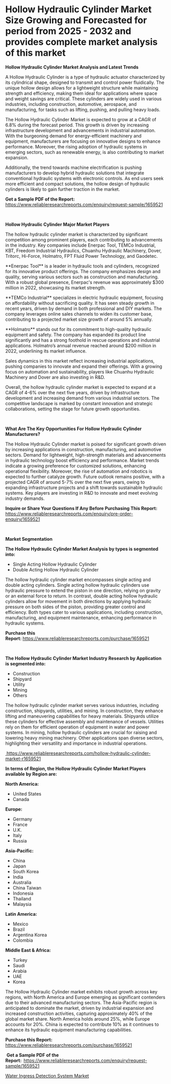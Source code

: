 <p><h1>Hollow Hydraulic Cylinder Market Size Growing and Forecasted for period from 2025 - 2032 and provides complete market analysis of this market</h1></p><p><strong>Hollow Hydraulic Cylinder Market Analysis and Latest Trends</strong></p>
<p><p>A Hollow Hydraulic Cylinder is a type of hydraulic actuator characterized by its cylindrical shape, designed to transmit and control power fluidically. The unique hollow design allows for a lightweight structure while maintaining strength and efficiency, making them ideal for applications where space and weight savings are critical. These cylinders are widely used in various industries, including construction, automotive, aerospace, and manufacturing, for tasks such as lifting, pushing, and pulling heavy loads.</p><p>The Hollow Hydraulic Cylinder Market is expected to grow at a CAGR of 6.8% during the forecast period. This growth is driven by increasing infrastructure development and advancements in industrial automation. With the burgeoning demand for energy-efficient machinery and equipment, manufacturers are focusing on innovative designs to enhance performance. Moreover, the rising adoption of hydraulic systems in emerging sectors, such as renewable energy, is also contributing to market expansion. </p><p>Additionally, the trend towards machine electrification is pushing manufacturers to develop hybrid hydraulic solutions that integrate conventional hydraulic systems with electronic controls. As end users seek more efficient and compact solutions, the hollow design of hydraulic cylinders is likely to gain further traction in the market.</p></p>
<p><strong>Get a Sample PDF of the Report:&nbsp;</strong> <a href="https://www.reliableresearchreports.com/enquiry/request-sample/1659521?utm_campaign=2802&utm_medium=2&utm_source=Github&utm_content=ia&utm_term=08042025&utm_id=hollow-hydraulic-cylinder">https://www.reliableresearchreports.com/enquiry/request-sample/1659521</a></p>
<p>&nbsp;</p>
<p><strong>Hollow Hydraulic Cylinder Major Market Players</strong></p>
<p><p>The hollow hydraulic cylinder market is characterized by significant competition among prominent players, each contributing to advancements in the industry. Key companies include Enerpac Tool, TEMCo Industrial, КВТ, Freedom Industrial Hydraulics, Chuanhu Hydraulic Machinery, Dover, Tritorc, Hi-Force, Holmatro, FPT Fluid Power Technology, and Gaodetec.</p><p>**Enerpac Tool** is a leader in hydraulic tools and cylinders, recognized for its innovative product offerings. The company emphasizes design and quality, serving various sectors such as construction and manufacturing. With a robust global presence, Enerpac's revenue was approximately $300 million in 2022, showcasing its market strength.</p><p>**TEMCo Industrial** specializes in electric hydraulic equipment, focusing on affordability without sacrificing quality. It has seen steady growth in recent years, driven by demand in both professional and DIY markets. The company leverages online sales channels to widen its customer base, contributing to a projected market size growth of around 5% annually.</p><p>**Holmatro** stands out for its commitment to high-quality hydraulic equipment and safety. The company has expanded its product line significantly and has a strong foothold in rescue operations and industrial applications. Holmatro’s annual revenue reached around $200 million in 2022, underlining its market influence.</p><p>Sales dynamics in this market reflect increasing industrial applications, pushing companies to innovate and expand their offerings. With a growing focus on automation and sustainability, players like Chuanhu Hydraulic Machinery and Dover are also investing in R&D.</p><p>Overall, the hollow hydraulic cylinder market is expected to expand at a CAGR of 4-6% over the next five years, driven by infrastructure development and increasing demand from various industrial sectors. The competitive landscape is marked by constant innovation and strategic collaborations, setting the stage for future growth opportunities.</p></p>
<p>&nbsp;</p>
<p><strong>What Are The Key Opportunities For Hollow Hydraulic Cylinder Manufacturers?</strong></p>
<p><p>The Hollow Hydraulic Cylinder market is poised for significant growth driven by increasing applications in construction, manufacturing, and automotive sectors. Demand for lightweight, high-strength materials and advancements in hydraulic technology boost efficiency and performance. Market trends indicate a growing preference for customized solutions, enhancing operational flexibility. Moreover, the rise of automation and robotics is expected to further catalyze growth. Future outlook remains positive, with a projected CAGR of around 5-7% over the next five years, owing to expanding infrastructure projects and a shift towards sustainable hydraulic systems. Key players are investing in R&D to innovate and meet evolving industry demands.</p></p>
<p><strong>Inquire or Share Your Questions If Any Before Purchasing This Report:</strong> <a href="https://www.reliableresearchreports.com/enquiry/pre-order-enquiry/1659521?utm_campaign=2802&utm_medium=2&utm_source=Github&utm_content=ia&utm_term=08042025&utm_id=hollow-hydraulic-cylinder">https://www.reliableresearchreports.com/enquiry/pre-order-enquiry/1659521</a></p>
<p>&nbsp;</p>
<p><strong>Market Segmentation</strong></p>
<p><strong>The Hollow Hydraulic Cylinder Market Analysis by types is segmented into:</strong></p>
<p><ul><li>Single Acting Hollow Hydraulic Cylinder</li><li>Double Acting Hollow Hydraulic Cylinder</li></ul></p>
<p><p>The hollow hydraulic cylinder market encompasses single acting and double acting cylinders. Single acting hollow hydraulic cylinders use hydraulic pressure to extend the piston in one direction, relying on gravity or an external force to return. In contrast, double acting hollow hydraulic cylinders allow for movement in both directions by applying hydraulic pressure on both sides of the piston, providing greater control and efficiency. Both types cater to various applications, including construction, manufacturing, and equipment maintenance, enhancing performance in hydraulic systems.</p></p>
<p><strong>Purchase this Report:&nbsp;</strong><a href="https://www.reliableresearchreports.com/purchase/1659521?utm_campaign=2802&utm_medium=2&utm_source=Github&utm_content=ia&utm_term=08042025&utm_id=hollow-hydraulic-cylinder">https://www.reliableresearchreports.com/purchase/1659521</a></p>
<p>&nbsp;</p>
<p><strong>The Hollow Hydraulic Cylinder Market Industry Research by Application is segmented into:</strong></p>
<p><ul><li>Construction</li><li>Shipyard</li><li>Utility</li><li>Mining</li><li>Others</li></ul></p>
<p><p>The hollow hydraulic cylinder market serves various industries, including construction, shipyards, utilities, and mining. In construction, they enhance lifting and maneuvering capabilities for heavy materials. Shipyards utilize these cylinders for effective assembly and maintenance of vessels. Utilities rely on them for efficient operation of equipment in water and power systems. In mining, hollow hydraulic cylinders are crucial for raising and lowering heavy mining machinery. Other applications span diverse sectors, highlighting their versatility and importance in industrial operations.</p></p>
<p><a href="https://www.reliableresearchreports.com/hollow-hydraulic-cylinder-market-r1659521?utm_campaign=2802&utm_medium=2&utm_source=Github&utm_content=ia&utm_term=08042025&utm_id=hollow-hydraulic-cylinder">&nbsp;https://www.reliableresearchreports.com/hollow-hydraulic-cylinder-market-r1659521</a></p>
<p><strong>In terms of Region, the Hollow Hydraulic Cylinder Market Players available by Region are:</strong></p>
<p>
    <p> <strong> North America: </strong>
        <ul>
            <li>United States</li>
            <li>Canada</li>
        </ul>
        </p> 
    <p> <strong> Europe: </strong>
        <ul>
            <li>Germany</li>
            <li>France</li>
            <li>U.K.</li>
            <li>Italy</li>
            <li>Russia</li>
        </ul>
        </p> 
    <p> <strong> Asia-Pacific: </strong>
        <ul>
            <li>China</li>
            <li>Japan</li>
            <li>South Korea</li>
            <li>India</li>
            <li>Australia</li>
            <li>China Taiwan</li>
            <li>Indonesia</li>
            <li>Thailand</li>
            <li>Malaysia</li>
        </ul>
        </p> 
    <p> <strong> Latin America: </strong>
        <ul>
            <li>Mexico</li>
            <li>Brazil</li>
            <li>Argentina Korea</li>
            <li>Colombia</li>
        </ul>
        </p> 
    <p> <strong> Middle East & Africa: </strong>
        <ul>
            <li>Turkey</li>
            <li>Saudi</li>
            <li>Arabia</li>
            <li>UAE</li>
            <li>Korea</li>
        </ul>
    </p>
    </p>
<p><p>The Hollow Hydraulic Cylinder market exhibits robust growth across key regions, with North America and Europe emerging as significant contenders due to their advanced manufacturing sectors. The Asia-Pacific region is anticipated to dominate the market, driven by industrial expansion and increased construction activities, capturing approximately 40% of the global market share. North America holds around 25%, while Europe accounts for 20%. China is expected to contribute 10% as it continues to enhance its hydraulic equipment manufacturing capabilities.</p></p>
<p><strong>Purchase this Report: </strong><a href="https://www.reliableresearchreports.com/purchase/1659521?utm_campaign=2802&utm_medium=2&utm_source=Github&utm_content=ia&utm_term=08042025&utm_id=hollow-hydraulic-cylinder">https://www.reliableresearchreports.com/purchase/1659521</a></p>
<p>&nbsp;<strong>Get a Sample PDF of the Report:&nbsp;&nbsp;</strong><a href="https://www.reliableresearchreports.com/enquiry/request-sample/1659521?utm_campaign=2802&utm_medium=2&utm_source=Github&utm_content=ia&utm_term=08042025&utm_id=hollow-hydraulic-cylinder">https://www.reliableresearchreports.com/enquiry/request-sample/1659521</a></p>
<p><strong></strong></p>
<p><p><a href="https://github.com/osbornrdaflalo/Market-Research-Report-List-1/blob/main/water-ingress-detection-system-market.md?utm_campaign=2802&utm_medium=2&utm_source=Github&utm_content=ia&utm_term=08042025&utm_id=hollow-hydraulic-cylinder">Water Ingress Detection System Market</a></p></p>